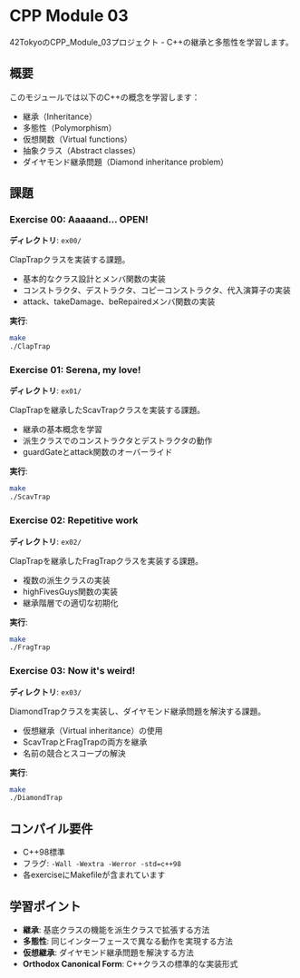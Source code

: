 # CPP Module 03

42TokyoのCPP_Module_03プロジェクト - C++の継承と多態性を学習します。

## 概要

このモジュールでは以下のC++の概念を学習します：
- 継承（Inheritance）
- 多態性（Polymorphism）
- 仮想関数（Virtual functions）
- 抽象クラス（Abstract classes）
- ダイヤモンド継承問題（Diamond inheritance problem）

## 課題

### Exercise 00: Aaaaand... OPEN!
**ディレクトリ**: `ex00/`

ClapTrapクラスを実装する課題。
- 基本的なクラス設計とメンバ関数の実装
- コンストラクタ、デストラクタ、コピーコンストラクタ、代入演算子の実装
- attack、takeDamage、beRepairedメンバ関数の実装

**実行**:
```bash
make
./ClapTrap
```

### Exercise 01: Serena, my love!
**ディレクトリ**: `ex01/`

ClapTrapを継承したScavTrapクラスを実装する課題。
- 継承の基本概念を学習
- 派生クラスでのコンストラクタとデストラクタの動作
- guardGateとattack関数のオーバーライド

**実行**:
```bash
make
./ScavTrap
```

### Exercise 02: Repetitive work
**ディレクトリ**: `ex02/`

ClapTrapを継承したFragTrapクラスを実装する課題。
- 複数の派生クラスの実装
- highFivesGuys関数の実装
- 継承階層での適切な初期化

**実行**:
```bash
make
./FragTrap
```

### Exercise 03: Now it's weird!
**ディレクトリ**: `ex03/`

DiamondTrapクラスを実装し、ダイヤモンド継承問題を解決する課題。
- 仮想継承（Virtual inheritance）の使用
- ScavTrapとFragTrapの両方を継承
- 名前の競合とスコープの解決

**実行**:
```bash
make
./DiamondTrap
```

## コンパイル要件

- C++98標準
- フラグ: `-Wall -Wextra -Werror -std=c++98`
- 各exerciseにMakefileが含まれています

## 学習ポイント

- **継承**: 基底クラスの機能を派生クラスで拡張する方法
- **多態性**: 同じインターフェースで異なる動作を実現する方法
- **仮想継承**: ダイヤモンド継承問題を解決する方法
- **Orthodox Canonical Form**: C++クラスの標準的な実装形式
